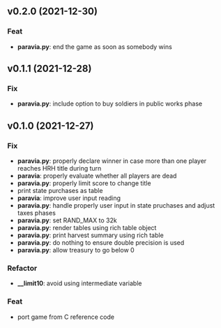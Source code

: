 ## v0.2.0 (2021-12-30)

### Feat

- **paravia.py**: end the game as soon as somebody wins

## v0.1.1 (2021-12-28)

### Fix

- **paravia.py**: include option to buy soldiers in public works phase

## v0.1.0 (2021-12-27)

### Fix

- **paravia.py**: properly declare winner in case more than one player reaches HRH title during turn
- **paravia**: properly evaluate whether all players are dead
- **paravia.py**: properly limit score to change title
- print state purchases as table
- **paravia**: improve user input reading
- **paravia.py**: handle properly user input in state pruchases and adjust taxes phases
- **paravia.py**: set RAND_MAX to 32k
- **paravia.py**: render tables using rich table object
- **paravia.py**: print harvest summary using rich table
- **paravia.py**: do nothing to ensure double precision is used
- **paravia.py**: allow treasury to go below 0

### Refactor

- **__limit10**: avoid using intermediate variable

### Feat

- port game from C reference code
